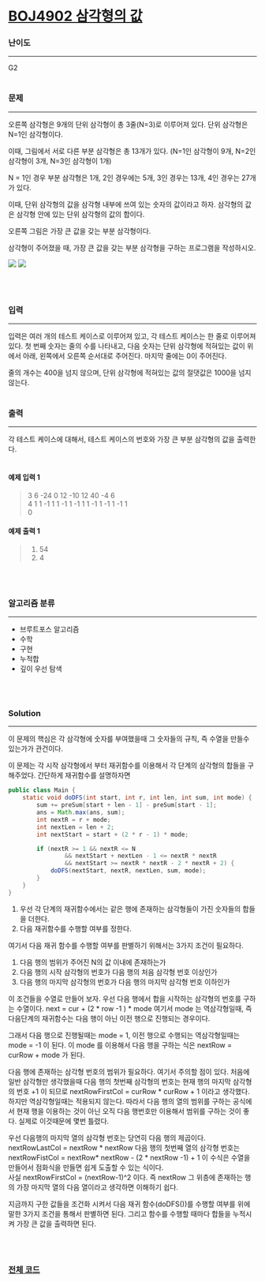 # [BOJ4902 삼각형의 값](https://www.acmicpc.net/problem/4902)

### 난이도

***
G2
<br><br>

### 문제

***
오른쪽 삼각형은 9개의 단위 삼각형이 총 3줄(N=3)로 이루어져 있다. 단위 삼각형은 N=1인 삼각형이다.

이때, 그림에서 서로 다른 부분 삼각형은 총 13개가 있다. (N=1인 삼각형이 9개, N=2인 삼각형이 3개, N=3인 삼각형이 1개)

N = 1인 경우 부분 삼각형은 1개, 2인 경우에는 5개, 3인 경우는 13개, 4인 경우는 27개가 있다.

이때, 단위 삼각형의 값을 삼각형 내부에 쓰여 있는 숫자의 값이라고 하자. 삼각형의 값은 삼각형 안에 있는 단위 삼각형의 값의 합이다.

오른쪽 그림은 가장 큰 값을 갖는 부분 삼각형이다.

삼각형이 주어졌을 때, 가장 큰 값을 갖는 부분 삼각형을 구하는 프로그램을 작성하시오.

![](https://www.acmicpc.net/upload/images/tr.png)
![](https://www.acmicpc.net/upload/images/tr1.png)

<br><br>

### 입력

***
입력은 여러 개의 테스트 케이스로 이루어져 있고, 각 테스트 케이스는 한 줄로 이루어져 있다. 첫 번째 숫자는 줄의 수를 나타내고, 다음 숫자는 단위 삼각형에 적혀있는 값이 위에서 아래, 왼쪽에서 오른쪽 순서대로
주어진다. 마지막 줄에는 0이 주어진다.

줄의 개수는 400을 넘지 않으며, 단위 삼각형에 적혀있는 값의 절댓값은 1000을 넘지 않는다.
<br><br>

### 출력

***
각 테스트 케이스에 대해서, 테스트 케이스의 번호와 가장 큰 부분 삼각형의 값을 출력한다.
<br><br>

#### 예제 입력 1

> 3 6 -24 0 12 -10 12 40 -4 6   
4 1 1 -1 1 1 -1 1 -1 1 1 -1 1 -1 1 -1 1     
0

#### 예제 출력 1

> 1. 54
> 2. 4

<br><br>

### 알고리즘 분류

***

* 브루트포스 알고리즘
* 수학
* 구현
* 누적합
* 깊이 우선 탐색

<br><br>

### Solution

***

이 문제의 핵심은 각 삼각형에 숫자를 부여했을때 그 숫자들의 규칙, 즉 수열을 만들수 있는가가 관건이다.

이 문제는 각 시작 삼각형에서 부터 재귀함수를 이용해서 각 단계의 삼각형의 합들을 구해주었다. 간단하게 재귀함수를 설명하자면

```java
public class Main {
    static void doDFS(int start, int r, int len, int sum, int mode) {
        sum += preSum[start + len - 1] - preSum[start - 1];
        ans = Math.max(ans, sum);
        int nextR = r + mode;
        int nextLen = len + 2;
        int nextStart = start + (2 * r - 1) * mode;

        if (nextR >= 1 && nextR <= N
                && nextStart + nextLen - 1 <= nextR * nextR
                && nextStart >= nextR * nextR - 2 * nextR + 2) {
            doDFS(nextStart, nextR, nextLen, sum, mode);
        }
    }
}
```

1. 우선 각 단계의 재귀함수에서는 같은 행에 존재하는 삼각형들이 가진 숫자들의 합들을 더한다.
2. 다음 재귀함수를 수행할 여부를 정한다.

여기서 다음 재귀 함수를 수행할 여부를 판별하기 위해서는 3가지 조건이 필요하다.

1. 다음 행의 범위가 주어진 N의 값 이내에 존재하는가
2. 다음 행의 시작 삼각형의 번호가 다음 행의 처음 삼각형 번호 이상인가
3. 다음 행의 마지막 삼각형의 번호가 다음 행의 마지막 삼각형 번호 이하인가

이 조건들을 수열로 만들어 보자. 우선 다음 행에서 합을 시작하는 삼각형의 번호를 구하는 수열이다. next = cur + (2 * row -1 ) * mode 여기서 mode 는 역삼각형일때, 즉 다음단계의
재귀함수는 다음 행이 아닌 이전 행으로 진행되는 경우이다.

그래서 다음 행으로 진행될때는 mode = 1, 이전 행으로 수행되는 역삼각형일때는 mode = -1 이 된다. 이 mode 를 이용해서 다음 행을 구하는 식은 nextRow = curRow + mode 가 된다.

다음 행에 존재하는 삼각형 번호의 범위가 필요하다. 여기서 주의할 점이 있다. 처음에 일반 삼각형만 생각했을때 다음 행의 첫번째 삼각형의 번호는 현재 행의 마지막 삼각형의 번호 +1 이 되므로
nextRowFirstCol = curRow * curRow + 1 이라고 생각했다. 하지만 역삼각형일때는 적용되지 않는다. 따라서 다음 행의 열의 범위를 구하는 공식에서 현재 행을 이용하는 것이 아닌 오직 다음
행번호만 이용해서 범위를 구하는 것이 좋다. 실제로 이것때문에 몇번 틀렸다.

우선 다음행의 마지막 열의 삼각형 번호는 당연히 다음 행의 제곱이다. nextRowLastCol = nextRow * nextRow 다음 행의 첫번째 열의 삼각형 번호는 nextRowFistCol = nextRow*
nextRow - (2 * nextRow -1) + 1 이 수식은 수열을 만들어서 점화식을 만들면 쉽게 도출할 수 있는 식이다.       
사실 nextRowFirstCol = (nextRow-1)^2 이다. 즉 nextRow 그 위층에 존재하는 행의 가장 마지막 열의 다음 열이라고 생각하면 이해하기 쉽다.

지금까지 구한 값들을 조건화 시켜서 다음 재귀 함수(doDFS())를 수행할 여부를 위에 말한 3가지 조건을 통해서 판별하면 된다. 그리고 함수를 수행할 때마다 합들을 누적시켜 가장 큰 값을 출력하면 된다.

<br><br>

### [전체 코드](https://github.com/Jungmin-Seo0527/CodingTest/blob/main/src/BruteForce/BOJ4902_삼각형의_값.java)

